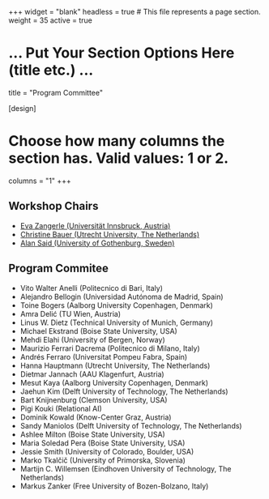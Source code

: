 +++
widget = "blank"
headless = true  # This file represents a page section.
weight = 35 
active = true

# ... Put Your Section Options Here (title etc.) ...
title = "Program Committee"

[design]
  # Choose how many columns the section has. Valid values: 1 or 2.
  columns = "1"
+++

<h2>Workshop Chairs</h2>

* [Eva Zangerle (Universität Innsbruck, Austria)](http://evazangerle.at) 
* [Christine Bauer (Utrecht University, The Netherlands)](https://christinebauer.eu/)
* [Alan Said (University of Gothenburg, Sweden)](http://alansaid.com)

<h2>Program Commitee</h2>

* Vito Walter Anelli (Politecnico di Bari, Italy)
* Alejandro Bellogin (Universidad Autónoma de Madrid, Spain)
* Toine Bogers (Aalborg University Copenhagen, Denmark)
* Amra Delić (TU Wien, Austria)
* Linus W. Dietz (Technical University of Munich, Germany)
* Michael Ekstrand (Boise State University, USA)
* Mehdi Elahi (University of Bergen, Norway)
* Maurizio Ferrari Dacrema (Politecnico di Milano, Italy)
* Andrés Ferraro (Universitat Pompeu Fabra, Spain)
* Hanna Hauptmann (Utrecht University, The Netherlands)
* Dietmar Jannach (AAU Klagenfurt, Austria)
* Mesut Kaya (Aalborg University Copenhagen, Denmark)
* Jaehun Kim (Delft University of Technology, The Netherlands)
* Bart Knijnenburg (Clemson University, USA)
* Pigi Kouki (Relational AI)
* Dominik Kowald (Know-Center Graz, Austria)
* Sandy Maniolos (Delft University of Technology, The Netherlands)
* Ashlee Milton (Boise State University, USA)
* Maria Soledad Pera (Boise State University, USA)
* Jessie Smith (University of Colorado, Boulder, USA)
* Marko Tkalčič (University of Primorska, Slovenia)
* Martijn C. Willemsen (Eindhoven University of Technology, The Netherlands)
* Markus Zanker (Free University of Bozen-Bolzano, Italy)
<!-- * Konstantina Christakopoulou (Google) -->
                                                                                                                                                                 
